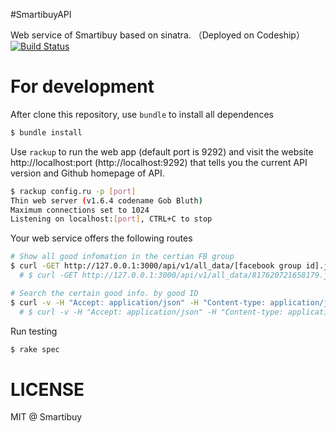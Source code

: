 #SmartibuyAPI

Web service of Smartibuy based on sinatra. （Deployed on Codeship）
[![Build Status](https://travis-ci.org/Smartibuy/SmartibuyAPI.svg?branch=master)](https://travis-ci.org/Smartibuy/SmartibuyAPI)

# For development

After clone this repository, use `bundle` to install all dependences

```sh
$ bundle install
```
Use `rackup` to run the web app  (default port is 9292)
and visit the website http://localhost:port (http://localhost:9292)
that tells you the current API version and Github homepage of API.

```sh
$ rackup config.ru -p [port]
Thin web server (v1.6.4 codename Gob Bluth)
Maximum connections set to 1024
Listening on localhost:[port], CTRL+C to stop
```
Your web service offers the following routes

```sh
# Show all good infomation in the certian FB group
$ curl -GET http://127.0.0.1:3000/api/v1/all_data/[facebook group id].json
  # $ curl -GET http://127.0.0.1:3000/api/v1/all_data/817620721658179.json

# Search the certain good info. by good ID
$ curl -v -H "Accept: application/json" -H "Content-type: application/json" -X GET -d "{\"group_id\":\"[group id]\", \"good_id\":\"[good id]\"}" http://localhost:3000/api/v1/data/search
  # $ curl -v -H "Accept: application/json" -H "Content-type: application/json" -X GET -d "{\"group_id\":\"817620721658179\", \"good_id\":\"817620721658179_909156159171301\"}" http://localhost:3000/api/v1/data/search

```

Run testing

```sh
$ rake spec
```

LICENSE
==
MIT @ Smartibuy
